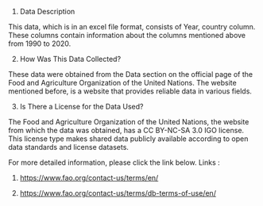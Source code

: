 1. Data Description

This data, which is in an excel file format, consists of Year, country column. These columns contain information about the columns mentioned above from 1990 to 2020.

2. How Was This Data Collected?

These data were obtained from the Data section on the official page of the Food and Agriculture Organization of the United Nations. The website mentioned before, is a website that provides reliable data in various fields.

3. Is There a License for the Data Used?

The Food and Agriculture Organization of the United Nations, the website from which the data was obtained, has a CC BY-NC-SA 3.0 IGO license. This license type makes shared data publicly available according to open data standards and license datasets.

For more detailed information, please click the link below. Links : 
  1. https://www.fao.org/contact-us/terms/en/
  
  2. https://www.fao.org/contact-us/terms/db-terms-of-use/en/
